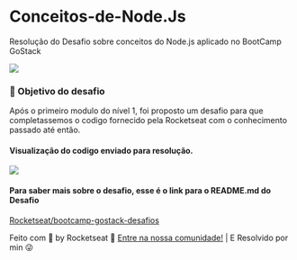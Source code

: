 # Conceitos-de-Node.Js
Resolução do Desafio sobre conceitos do Node.js aplicado no BootCamp GoStack
<div>
    <article>
<a target="_blank" rel="noopener noreferrer" href="/Rocketseat/bootcamp-gostack-desafios/blob/master/desafio-conceitos-nodejs/assets/nodejs-example.png"><img src="https://camo.githubusercontent.com/d25397e9df01fe7882dcc1cbc96bdf052ffd7d0c/68747470733a2f2f73746f726167652e676f6f676c65617069732e636f6d2f676f6c64656e2d77696e642f626f6f7463616d702d676f737461636b2f6865616465722d6465736166696f732e706e67" style="max-width:100%;"></a>
</p>
<h3>🚀 Objetivo do desafio</h3>
<p> Após o primeiro modulo do nível 1, foi proposto um desafio para que completassemos o codigo fornecido pela Rocketseat com o conhecimento passado até então.</p>

<h4> Visualização do codigo enviado para resolução. </h4>
<img src="https://github.com/Rocketseat/bootcamp-gostack-desafios/raw/master/desafio-conceitos-nodejs/assets/nodejs-example.png" style="max-width:100%;">

<h4> Para saber mais sobre o desafio, esse é o link para o README.md do Desafio </h4>

<a href="https://github.com/Rocketseat/bootcamp-gostack-desafios/tree/master/desafio-conceitos-nodejs#calendar-entrega">Rocketseat/bootcamp-gostack-desafios</a>


<p>Feito com <g-emoji class="g-emoji" alias="purple_heart" fallback-src="https://github.githubassets.com/images/icons/emoji/unicode/1f49c.png">💜</g-emoji> by Rocketseat <g-emoji class="g-emoji" alias="wave" fallback-src="https://github.githubassets.com/images/icons/emoji/unicode/1f44b.png">👋</g-emoji> <a href="https://discordapp.com/invite/gCRAFhc" rel="nofollow">Entre na nossa comunidade!</a> | E Resolvido por min 😜 </p>
</article>
      </div>
